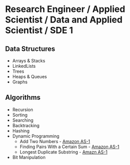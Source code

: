 # Research Engineer / Applied Scientist / Data and Applied Scientist / SDE 1

## Data Structures 
- Arrays & Stacks
- LinkedLists
- Trees
- Heaps & Queues
- Graphs

## Algorithms 
- Recursion
- Sorting
- Searching
- Backtracking
- Hashing
- Dynamic Programming
  - Add Two Numbers - [Amazon AS-1](https://leetcode.com/problems/add-two-numbers/description/) 
  - Finding Pairs With a Certain Sum - [Amazon AS-1](https://leetcode.com/problems/finding-pairs-with-a-certain-sum/)
  - Longest Duplicate Substring - [Amazn AS-1](https://leetcode.com/problems/longest-duplicate-substring/)
- Bit Manipulation
